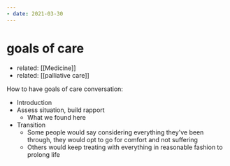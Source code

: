 ```yaml
---
- date: 2021-03-30
---
```


# goals of care

- related: [[Medicine]]
- related: [[palliative care]]

How to have goals of care conversation:

- Introduction
- Assess situation, build rapport
	- What we found here
- Transition
	- Some people would say considering everything they've been through, they would opt to go for comfort and not suffering
	- Others would keep treating with everything in reasonable fashion to prolong life
